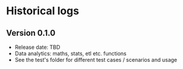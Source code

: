# Historical logs

## Version 0.1.0

- Release date: TBD
- Data analytics: maths, stats, etl etc. functions
- See the test's folder for different test cases / scenarios and usage
